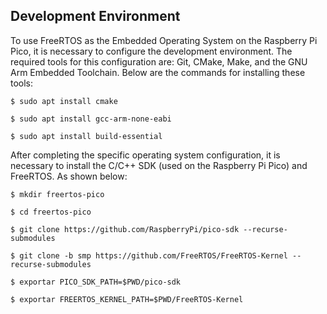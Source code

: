 ## Development Environment

To use FreeRTOS as the Embedded Operating System on the Raspberry Pi Pico, it is necessary to configure the development environment. The required tools for this configuration are: Git, CMake, Make, and the GNU Arm Embedded Toolchain.
Below are the commands for installing these tools:

~~~
$ sudo apt install cmake

$ sudo apt install gcc-arm-none-eabi

$ sudo apt install build-essential
~~~
After completing the specific operating system configuration, it is necessary to install the C/C++ SDK (used on the Raspberry Pi Pico) and FreeRTOS. As shown below:

~~~
$ mkdir freertos-pico

$ cd freertos-pico

$ git clone https://github.com/RaspberryPi/pico-sdk --recurse-submodules

$ git clone -b smp https://github.com/FreeRTOS/FreeRTOS-Kernel --recurse-submodules

$ exportar PICO_SDK_PATH=$PWD/pico-sdk

$ exportar FREERTOS_KERNEL_PATH=$PWD/FreeRTOS-Kernel
~~~


